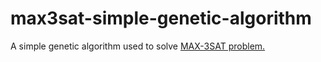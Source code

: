 # max3sat-simple-genetic-algorithm

A simple genetic algorithm used to solve [MAX-3SAT problem.](https://en.wikipedia.org/wiki/MAX-3SAT)
